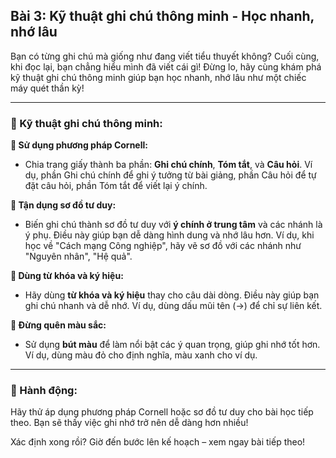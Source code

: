 ## Bài 3: Kỹ thuật ghi chú thông minh - Học nhanh, nhớ lâu

Bạn có từng ghi chú mà giống như đang viết tiểu thuyết không? Cuối cùng, khi đọc lại, bạn chẳng hiểu mình đã viết cái gì! Đừng lo, hãy cùng khám phá kỹ thuật ghi chú thông minh giúp bạn học nhanh, nhớ lâu như một chiếc máy quét thần kỳ!

---

### 📌 Kỹ thuật ghi chú thông minh:

**🔹 Sử dụng phương pháp Cornell:**

- Chia trang giấy thành ba phần: **Ghi chú chính**, **Tóm tắt**, và **Câu hỏi**. Ví dụ, phần Ghi chú chính để ghi ý tưởng từ bài giảng, phần Câu hỏi để tự đặt câu hỏi, phần Tóm tắt để viết lại ý chính.

**🔹 Tận dụng sơ đồ tư duy:**

- Biến ghi chú thành sơ đồ tư duy với **ý chính ở trung tâm** và các nhánh là ý phụ. Điều này giúp bạn dễ dàng hình dung và nhớ lâu hơn. Ví dụ, khi học về "Cách mạng Công nghiệp", hãy vẽ sơ đồ với các nhánh như "Nguyên nhân", "Hệ quả".

**🔹 Dùng từ khóa và ký hiệu:**

- Hãy dùng **từ khóa và ký hiệu** thay cho câu dài dòng. Điều này giúp bạn ghi chú nhanh và dễ nhớ. Ví dụ, dùng dấu mũi tên (→) để chỉ sự liên kết.

**🔹 Đừng quên màu sắc:**

- Sử dụng **bút màu** để làm nổi bật các ý quan trọng, giúp ghi nhớ tốt hơn. Ví dụ, dùng màu đỏ cho định nghĩa, màu xanh cho ví dụ.

---

### 🚀 Hành động:

Hãy thử áp dụng phương pháp Cornell hoặc sơ đồ tư duy cho bài học tiếp theo. Bạn sẽ thấy việc ghi nhớ trở nên dễ dàng hơn nhiều!

Xác định xong rồi? Giờ đến bước lên kế hoạch – xem ngay bài tiếp theo!